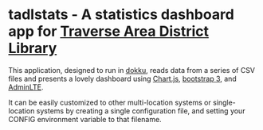 # tadlstats - A statistics dashboard app for [Traverse Area District Library](https://www.tadl.org/)

This application, designed to run in [dokku](https://github.com/dokku/dokku), reads data from a series of CSV files and presents a lovely dashboard using [Chart.js](https://www.chartjs.org/), [bootstrap 3](https://getbootstrap.com/docs/3.3/), and [AdminLTE](https://adminlte.io/).

It can be easily customized to other multi-location systems or single-location systems by creating a single configuration file, and setting your CONFIG environment variable to that filename.
